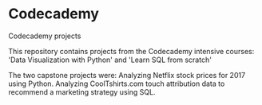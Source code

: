 # Codecademy
Codecademy projects

This repository contains projects from the Codecademy intensive courses: 
'Data Visualization with Python' and 'Learn SQL from scratch'

The two capstone projects were:
Analyzing Netflix stock prices for 2017 using Python.
Analyzing CoolTshirts.com touch attribution data to recommend a marketing strategy using SQL.


